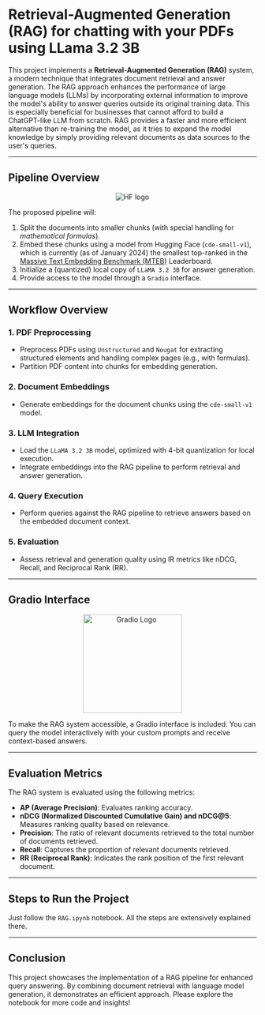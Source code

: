 # Retrieval-Augmented Generation (RAG) for chatting with your PDFs using LLama 3.2 3B

This project implements a **Retrieval-Augmented Generation (RAG)** system, a modern technique that integrates document retrieval and answer generation. The RAG approach enhances the performance of large language models (LLMs) by incorporating external information to improve the model's ability to answer queries outside its original training data. This is especially beneficial for businesses that cannot afford to build a ChatGPT-like LLM from scratch. RAG provides a faster and more efficient alternative than re-training the model, as it tries to expand the model knowledge by simply providing relevant documents as data sources to the user's queries.

---

## Pipeline Overview

<div align="center">
    <img src="https://huggingface.co/front/assets/huggingface_logo-noborder.svg" alt="HF logo">
</div>

The proposed pipeline will:
1. Split the documents into smaller chunks (with special handling for *mathematical formulas*).
2. Embed these chunks using a model from Hugging Face (`cde-small-v1`), which is currently (as of January 2024) the smallest top-ranked in the [Massive Text Embedding Benchmark (MTEB)](!https://huggingface.co/spaces/mteb/leaderboard) Leaderboard.
3. Initialize a (quantized) local copy of `LLaMA 3.2 3B` for answer generation.
4. Provide access to the model through a `Gradio` interface.

---

## Workflow Overview
### 1. **PDF Preprocessing**
   - Preprocess PDFs using `Unstructured` and `Nougat` for extracting structured elements and handling complex pages (e.g., with formulas).
   - Partition PDF content into chunks for embedding generation.

### 2. **Document Embeddings**
   - Generate embeddings for the document chunks using the `cde-small-v1` model.

### 3. **LLM Integration**
   - Load the `LLaMA 3.2 3B` model, optimized with 4-bit quantization for local execution.
   - Integrate embeddings into the RAG pipeline to perform retrieval and answer generation.

### 4. **Query Execution**
   - Perform queries against the RAG pipeline to retrieve answers based on the embedded document context.

### 5. **Evaluation**
   - Assess retrieval and generation quality using IR metrics like nDCG, Recall, and Reciprocal Rank (RR).

---

## Gradio Interface

<div align="center"><img src="https://www.gradio.app/_app/immutable/assets/gradio.CHB5adID.svg" alt="Gradio Logo" width="200"></div>

To make the RAG system accessible, a Gradio interface is included. You can query the model interactively with your custom prompts and receive context-based answers.

---

## Evaluation Metrics
The RAG system is evaluated using the following metrics:
- **AP (Average Precision)**: Evaluates ranking accuracy.
- **nDCG (Normalized Discounted Cumulative Gain) and nDCG@5**: Measures ranking quality based on relevance.
- **Precision**: The ratio of relevant documents retrieved to the total number of documents retrieved.
- **Recall**: Captures the proportion of relevant documents retrieved.
- **RR (Reciprocal Rank)**: Indicates the rank position of the first relevant document.

---

## Steps to Run the Project

Just follow the `RAG.ipynb` notebook. All the steps are extensively explained there.

---

## Conclusion
This project showcases the implementation of a RAG pipeline for enhanced query answering. By combining document retrieval with language model generation, it demonstrates an efficient approach. Please explore the notebook for more code and insights!